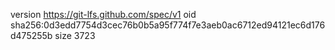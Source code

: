 version https://git-lfs.github.com/spec/v1
oid sha256:0d3edd7754d3cec76b0b5a95f774f7e3aeb0ac6712ed94121ec6d176d475255b
size 3723

